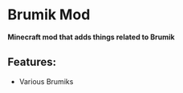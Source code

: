 
<h1>
  Brumik Mod
</h1>

**Minecraft mod that adds things related to Brumik**

## Features:
* Various Brumiks
